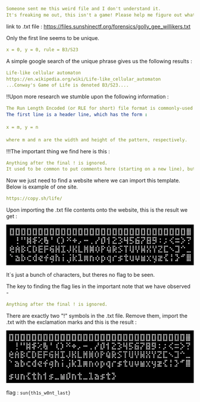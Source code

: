 

```yaml
Someone sent me this weird file and I don't understand it.
It's freaking me out, this isn't a game! Please help me figure out what's in this file.
```

link to .txt file :
https://files.sunshinectf.org/forensics/golly_gee_willikers.txt

Only the first line seems to be unique. 
```yaml
x = 0, y = 0, rule = B3/S23
```

A simple google search of the unique phrase gives us the following results : 

```yaml
Life-like cellular automaton
https://en.wikipedia.org/wiki/Life-like_cellular_automaton
...Conway's Game of Life is denoted B3/S23....
```

!!Upon more research we stumble upon the following information : 
```yaml
The Run Length Encoded (or RLE for short) file format is commonly-used for storing patterns.
The first line is a header line, which has the form :

x = m, y = n

where m and n are the width and height of the pattern, respectively.
```
!!!The important thing we find here is this :
```yaml
Anything after the final ! is ignored.
It used to be common to put comments here (starting on a new line), but the usual method for adding comments is now by means of #C lines (see below).
```

Now we just need to find a website where we can import this template.
Below is example of one site.
```yaml
https://copy.sh/life/
```

Upon importing the .txt file contents onto the website, this is the result we get :

![screenshot](https://raw.githubusercontent.com/tlsbollei/CTF-Writeups/refs/heads/main/images/supa.png)

It`s just a bunch of characters, but theres no flag to be seen. 

The key to finding the flag lies in the important note that we have observed - 
```yaml
Anything after the final ! is ignored.
```

There are exactly two "!" symbols in the .txt file. Remove them, import the .txt with the exclamation marks and this is the result :

![screenshot](https://raw.githubusercontent.com/tlsbollei/CTF-Writeups/refs/heads/main/images/supa2.png)

flag :
```sun{th1s_w0nt_last}```
